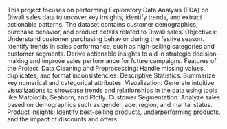 This project focuses on performing Exploratory Data Analysis (EDA) on Diwali sales data to uncover key insights, identify trends, and extract actionable patterns. The dataset contains customer demographics, purchase behavior, and product details related to Diwali sales.
Objectives:
Understand customer purchasing behavior during the festive season.
Identify trends in sales performance, such as high-selling categories and customer segments.
Derive actionable insights to aid in strategic decision-making and improve sales performance for future campaigns.
Features of the Project:
Data Cleaning and Preprocessing: Handle missing values, duplicates, and format inconsistencies.
Descriptive Statistics: Summarize key numerical and categorical attributes.
Visualization: Generate intuitive visualizations to showcase trends and relationships in the data using tools like Matplotlib, Seaborn, and Plotly.
Customer Segmentation: Analyze sales based on demographics such as gender, age, region, and marital status.
Product Insights: Identify best-selling products, underperforming products, and the impact of discounts and offers.
